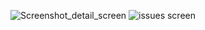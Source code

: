 ![Screenshot_detail_screen](https://github.com/user-attachments/assets/45218ba4-929d-4208-9720-a5b964c4998c)
![issues screen](https://github.com/user-attachments/assets/9ba01470-25df-4808-a963-a8bd6cabde4a)
